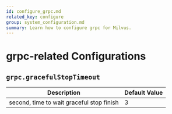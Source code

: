 ```yaml
---
id: configure_grpc.md
related_key: configure
group: system_configuration.md
summary: Learn how to configure grpc for Milvus.
---
```


# grpc-related Configurations



## `grpc.gracefulStopTimeout`

<table id="grpc.gracefulStopTimeout">
  <thead>
    <tr>
      <th class="width80">Description</th>
      <th class="width20">Default Value</th> 
    </tr>
  </thead>
  <tbody>
    <tr>
      <td>        second, time to wait graceful stop finish      </td>
      <td>3</td>
    </tr>
  </tbody>
</table>


